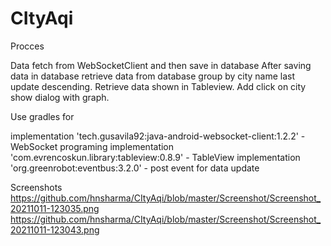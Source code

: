 # CItyAqi
Procces 

Data fetch from WebSocketClient and then save in database
After saving data in database retrieve data from database group by city name last update descending.
Retrieve data shown in Tableview.
Add click on city show dialog with graph.

Use gradles for

implementation 'tech.gusavila92:java-android-websocket-client:1.2.2' - WebSocket programing
implementation 'com.evrencoskun.library:tableview:0.8.9' - TableView
implementation 'org.greenrobot:eventbus:3.2.0'			- post event for data update


Screenshots
https://github.com/hnsharma/CItyAqi/blob/master/Screenshot/Screenshot_20211011-123035.png
https://github.com/hnsharma/CItyAqi/blob/master/Screenshot/Screenshot_20211011-123043.png
